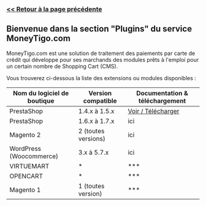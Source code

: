 ### [<< Retour à la page précédente](/)

## Bienvenue dans la section "Plugins" du service MoneyTigo.com

MoneyTigo.com est une solution de traitement des paiements par carte de crédit qui développe pour ses marchands des modules prêts à l'emploi pour un certain nombre de Shopping Cart (CMS).

Vous trouverez ci-dessous la liste des extensions ou modules disponibles :

| Nom du logiciel de boutique  | Version compatible | Documentation & téléchargement |
| ---------------------------- | ------------------ | ------------------------------ |
| PrestaShop                   | 1.4.x à 1.5.x      | [Voir / Télécharger](https://moneytigo.github.io/MoneyTigo_Prestashop_1.4/)|
| PrestaShop                   | 1.6.x à 1.7.x      | ici                            |
| Magento 2                    | 2 (toutes versions)| ici                            |
| WordPress (Woocommerce)      | 3.x à 5.7.x        | ici                            |
| VIRTUEMART                   | *                  | ***                            |
| OPENCART                     | *                  | ***                            |
| Magento 1                    | 1 (toutes version) | ***                            |
